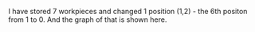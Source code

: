 I have stored 7 workpieces and changed 1 position (1,2) - the 6th positon from 1 to 0. And the graph of that is shown here.
